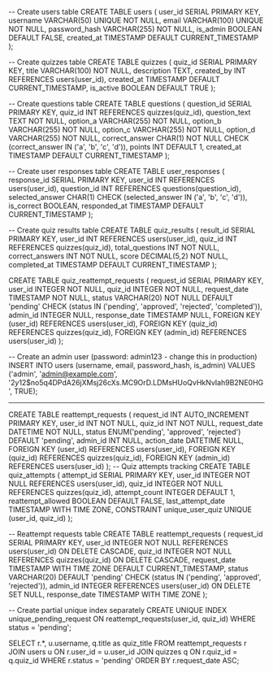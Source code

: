 -- Create users table
CREATE TABLE users (
    user_id SERIAL PRIMARY KEY,
    username VARCHAR(50) UNIQUE NOT NULL,
    email VARCHAR(100) UNIQUE NOT NULL,
    password_hash VARCHAR(255) NOT NULL,
    is_admin BOOLEAN DEFAULT FALSE,
    created_at TIMESTAMP DEFAULT CURRENT_TIMESTAMP
);

-- Create quizzes table
CREATE TABLE quizzes (
    quiz_id SERIAL PRIMARY KEY,
    title VARCHAR(100) NOT NULL,
    description TEXT,
    created_by INT REFERENCES users(user_id),
    created_at TIMESTAMP DEFAULT CURRENT_TIMESTAMP,
    is_active BOOLEAN DEFAULT TRUE
);

-- Create questions table
CREATE TABLE questions (
    question_id SERIAL PRIMARY KEY,
    quiz_id INT REFERENCES quizzes(quiz_id),
    question_text TEXT NOT NULL,
    option_a VARCHAR(255) NOT NULL,
    option_b VARCHAR(255) NOT NULL,
    option_c VARCHAR(255) NOT NULL,
    option_d VARCHAR(255) NOT NULL,
    correct_answer CHAR(1) NOT NULL CHECK (correct_answer IN ('a', 'b', 'c', 'd')),
    points INT DEFAULT 1,
    created_at TIMESTAMP DEFAULT CURRENT_TIMESTAMP
);

-- Create user responses table
CREATE TABLE user_responses (
    response_id SERIAL PRIMARY KEY,
    user_id INT REFERENCES users(user_id),
    question_id INT REFERENCES questions(question_id),
    selected_answer CHAR(1) CHECK (selected_answer IN ('a', 'b', 'c', 'd')),
    is_correct BOOLEAN,
    responded_at TIMESTAMP DEFAULT CURRENT_TIMESTAMP
);

-- Create quiz results table
CREATE TABLE quiz_results (
    result_id SERIAL PRIMARY KEY,
    user_id INT REFERENCES users(user_id),
    quiz_id INT REFERENCES quizzes(quiz_id),
    total_questions INT NOT NULL,
    correct_answers INT NOT NULL,
    score DECIMAL(5,2) NOT NULL,
    completed_at TIMESTAMP DEFAULT CURRENT_TIMESTAMP
);

CREATE TABLE quiz_reattempt_requests (
    request_id SERIAL PRIMARY KEY,
    user_id INTEGER NOT NULL,
    quiz_id INTEGER NOT NULL,
    request_date TIMESTAMP NOT NULL,
    status VARCHAR(20) NOT NULL DEFAULT 'pending' 
        CHECK (status IN ('pending', 'approved', 'rejected', 'completed')),
    admin_id INTEGER NULL,
    response_date TIMESTAMP NULL,
    FOREIGN KEY (user_id) REFERENCES users(user_id),
    FOREIGN KEY (quiz_id) REFERENCES quizzes(quiz_id),
    FOREIGN KEY (admin_id) REFERENCES users(user_id)
);

-- Create an admin user (password: admin123 - change this in production)
INSERT INTO users (username, email, password_hash, is_admin)
VALUES ('admin', 'admin@example.com', '$2y$12$no5q4DPdA26jXMsj26cXs.MC9OrD.LDMsHUoQvHkNvIah9B2NE0HG', TRUE);


--------------------------------------------------------------------------------------------------------------------------------------------------------------------------------------------------------------------------------------------------------------------------------------------------------------------------------------
CREATE TABLE reattempt_requests (
    request_id INT AUTO_INCREMENT PRIMARY KEY,
    user_id INT NOT NULL,
    quiz_id INT NOT NULL,
    request_date DATETIME NOT NULL,
    status ENUM('pending', 'approved', 'rejected') DEFAULT 'pending',
    admin_id INT NULL,
    action_date DATETIME NULL,
    FOREIGN KEY (user_id) REFERENCES users(user_id),
    FOREIGN KEY (quiz_id) REFERENCES quizzes(quiz_id),
    FOREIGN KEY (admin_id) REFERENCES users(user_id)
);
-- Quiz attempts tracking
CREATE TABLE quiz_attempts (
    attempt_id SERIAL PRIMARY KEY,
    user_id INTEGER NOT NULL REFERENCES users(user_id),
    quiz_id INTEGER NOT NULL REFERENCES quizzes(quiz_id),
    attempt_count INTEGER DEFAULT 1,
    reattempt_allowed BOOLEAN DEFAULT FALSE,
    last_attempt_date TIMESTAMP WITH TIME ZONE,
    CONSTRAINT unique_user_quiz UNIQUE (user_id, quiz_id)
);

-- Reattempt requests table
CREATE TABLE reattempt_requests (
    request_id SERIAL PRIMARY KEY,
    user_id INTEGER NOT NULL REFERENCES users(user_id) ON DELETE CASCADE,
    quiz_id INTEGER NOT NULL REFERENCES quizzes(quiz_id) ON DELETE CASCADE,
    request_date TIMESTAMP WITH TIME ZONE DEFAULT CURRENT_TIMESTAMP,
    status VARCHAR(20) DEFAULT 'pending' CHECK (status IN ('pending', 'approved', 'rejected')),
    admin_id INTEGER REFERENCES users(user_id) ON DELETE SET NULL,
    response_date TIMESTAMP WITH TIME ZONE
);

-- Create partial unique index separately
CREATE UNIQUE INDEX unique_pending_request ON reattempt_requests(user_id, quiz_id) 
WHERE status = 'pending';

SELECT r.*, u.username, q.title as quiz_title
FROM reattempt_requests r
JOIN users u ON r.user_id = u.user_id
JOIN quizzes q ON r.quiz_id = q.quiz_id
WHERE r.status = 'pending'
ORDER BY r.request_date ASC;


